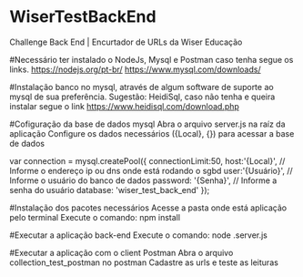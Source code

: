 # WiserTestBackEnd
Challenge Back End | Encurtador de URLs da Wiser Educação


#Necessário ter instalado o NodeJs, Mysql e Postman caso tenha segue os links.
https://nodejs.org/pt-br/
https://www.mysql.com/downloads/


#Instalação banco no mysql, através de algum software de suporte ao mysql de sua preferência.
Sugestão: HeidiSql, caso não tenha e queira instalar segue o link
https://www.heidisql.com/download.php


#Cofiguração da base de dados mysql
Abra o arquivo server.js na raíz da aplicação
Configure os dados necessários ({Local}, {}) para acessar a base de dados

var connection = mysql.createPool({
    connectionLimit:50,
    host:'{Local}', // Informe o endereço ip ou dns onde está rodando o sgbd
    user:'{Usuário}', // Informe o usuário do banco de dados
    password: '{Senha}', // Informe a senha do usuário
    database: 'wiser_test_back_end'
});


#Instalação dos pacotes necessários
Acesse a pasta onde está aplicação pelo terminal
Execute o comando: npm install


#Executar a aplicação back-end
Execute o comando: node \.server.js


#Executar a aplicação com o client Postman
Abra o arquivo collection_test_postman no postman
Cadastre as urls e teste as leituras




